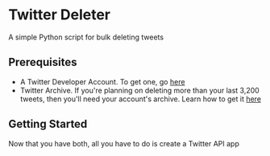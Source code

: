 # Twitter Deleter
A simple Python script for bulk deleting tweets

## Prerequisites
- A Twitter Developer Account.
To get one, go [here](https://developer.twitter.com/en/apply-for-access)
- Twitter Archive. If you're planning on deleting more than your last 3,200 tweets,
then you'll need your account's archive. Learn how to get it [here](https://help.twitter.com/en/managing-your-account/how-to-download-your-twitter-archive)

## Getting Started
Now that you have both, all you have to do is create a Twitter API app
